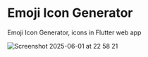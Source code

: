 # Emoji Icon Generator
Emoji Icon Generator,  icons in Flutter web app


![Screenshot 2025-06-01 at 22 58 21](https://github.com/user-attachments/assets/f40b1633-ab51-4530-a866-7c55da78e84e)
